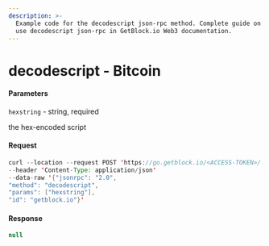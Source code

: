 ```yaml
---
description: >-
  Example code for the decodescript json-rpc method. Сomplete guide on how to
  use decodescript json-rpc in GetBlock.io Web3 documentation.
---
```


# decodescript - Bitcoin

#### Parameters

`hexstring` - string, required

the hex-encoded script

#### Request

```java
curl --location --request POST 'https://go.getblock.io/<ACCESS-TOKEN>/' 
--header 'Content-Type: application/json' 
--data-raw '{"jsonrpc": "2.0",
"method": "decodescript",
"params": ["hexstring"],
"id": "getblock.io"}'
```

#### Response

```java
null
```
